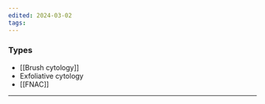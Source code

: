 ```yaml
---
edited: 2024-03-02
tags:
---
```

### Types
- [[Brush cytology]]
- Exfoliative cytology
- [[FNAC]] 

---
